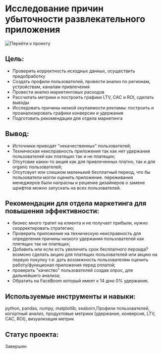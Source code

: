 # Исследование причин убыточности развлекательного приложения
![Перейти к проекту](https://github.com/aimershik/Project_from_Yandex_Practicum/blob/aimershik/projects/Metrics/%D0%90%D0%BD%D0%B0%D0%BB%D0%B8%D0%B7%20%D0%B1%D0%B8%D0%B7%D0%BD%D0%B5%D1%81%20%D0%BF%D0%BE%D0%BA%D0%B0%D0%B7%D0%B0%D1%82%D0%B5%D0%BB%D0%B5%D0%B9.ipynb)
## Цель:
- Проверить корректность исходных данных, осуществить предобработку
- Создать профили пользователей, провести анализ по регионам, устройствам, каналам привлечения
- Провести анализ маркетинговых расходов
- Рассчитать метрики и построить графики LTV, CAC и ROI, сделать выводы
- Исследовать причины низкой окупаемости рекламы: построить и проанализировать графики конверсии и удержания
- Подготовить рекомендации для отдела маркетинга
## Вывод:
- Источники приводят "некачественных" пользователей;
- Техническая неисправность приложения так как нет удержания пользователей как платящих так и не платящих;
- Отсутсвие каких-то акций как для привлеченных платно, так и для organic пользователей;
- Отсутсвует или слишком маленький бесплатный период, что бы пользователи могли оценить приложение.
переживания менеджеров были напрасны и решение дизайнеров о замене шрифтов можно запускать на всех пользователей.
## Рекомендации для отдела маркетинга для повышения эффективности:
- бизнес много тратит на клиента и не получает прибыли, нужно скорректировать стратегию;
- Проверить приложение на техническую неисправность для определения причины низкого удержания пользователей как плятящих так не платящих;
- Добавить или если есть увеличить срок бесплатного пероида? возмоно сделать акцию для платящих пользователей или акцию на первую покупку т.е. дать возомжность пользователям оценить работу/функционал приложения перед оплатой;
- проверить "качество" пользователей создав опрос, для дальнейшего анализа;
- Обратить на FaceBoom который имеет к 14 дню 0% удержания.
## Используемые инструменты и навыки:
python, pandas, numpy, matplotlib, seaborn,Профили пользователей, когортный анализ, продуктовые метрики (удержание, конверсия, LTV, CAC, ROI), визуализация метрик
## Статус проекта:
Завершен
